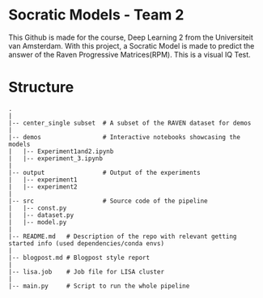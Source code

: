 # Socratic Models - Team 2
This Github is made for the course, Deep Learning 2 from the Universiteit van Amsterdam. With this project, a Socratic Model is made to predict the answer of the Raven Progressive Matrices(RPM). This is a visual IQ Test.

# Structure
```
.
|
|-- center_single subset  # A subset of the RAVEN dataset for demos
|
|-- demos                 # Interactive notebooks showcasing the models
|   |-- Experiment1and2.ipynb
|   |-- experiment_3.ipynb
|
|-- output                # Output of the experiments
|   |-- experiment1
|   |-- experiment2
|
|-- src                   # Source code of the pipeline
|   |-- const.py     
|   |-- dataset.py
|   |-- model.py
|
|-- README.md   # Description of the repo with relevant getting started info (used dependencies/conda envs)
|
|-- blogpost.md # Blogpost style report
|
|-- lisa.job    # Job file for LISA cluster
|
|-- main.py     # Script to run the whole pipeline
```

